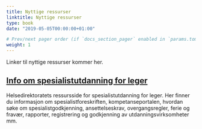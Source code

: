 ```yaml
---
title: Nyttige ressurser
linktitle: Nyttige ressurser
type: book
date: "2019-05-05T00:00:00+01:00"

# Prev/next pager order (if `docs_section_pager` enabled in `params.toml`)
weight: 1
---
```


Linker til nyttige ressurser kommer her.


## [Info om spesialistutdanning for leger](https://www.helsedirektoratet.no/tema/autorisasjon-og-spesialistutdanning/spesialistutdanning-for-leger)

Helsedirektoratets ressursside for spesialistutdanning for leger. Her finner du informasjon om spesialistforeskriften, kompetanseportalen, hvordan søke om spesialistgodkjenning, ansettelseskrav, overgangsregler, ferie og fravær, rapporter, registrering og godkjenning av utdanningsvirksomheter mm. 